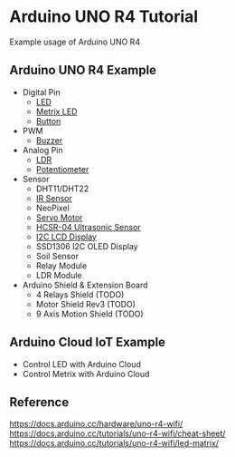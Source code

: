 # Arduino UNO R4 Tutorial
Example usage of Arduino UNO R4

## Arduino UNO R4 Example

- Digital Pin
  - [LED](https://github.com/PerfecXX/Arduino-UNO-R4-Tutorial/tree/main/example/led)
  - [Metrix LED](https://github.com/PerfecXX/Arduino-UNO-R4-Tutorial/tree/main/example/led%20matrix)
  - [Button](https://github.com/PerfecXX/Arduino-UNO-R4-Tutorial/tree/main/example/button)
- PWM
  - [Buzzer](https://github.com/PerfecXX/Arduino-UNO-R4-Tutorial/tree/main/example/buzzer)
- Analog Pin
  - [LDR](https://github.com/PerfecXX/Arduino-UNO-R4-Tutorial/tree/main/example/ldr)
  - [Potentiometer](https://github.com/PerfecXX/Arduino-UNO-R4-Tutorial/tree/main/example/potentiometer)
- Sensor
  - DHT11/DHT22
  - [IR Sensor](https://github.com/PerfecXX/Arduino-UNO-R4-Tutorial/tree/main/example/infrared%20sensor)
  - NeoPixel
  - [Servo Motor](https://github.com/PerfecXX/Arduino-UNO-R4-Tutorial/tree/main/example/servo)
  - [HCSR-04 Ultrasonic Sensor](https://github.com/PerfecXX/Arduino-UNO-R4-Tutorial/tree/main/example/hcsr04%20ultrasonic%20sensor)
  - [I2C LCD Display](https://github.com/PerfecXX/Arduino-UNO-R4-Tutorial/tree/main/example/lcd)
  - SSD1306 I2C OLED Display
  - Soil Sensor
  - Relay Module
  - LDR Module
- Arduino Shield & Extension Board
  - 4 Relays Shield (TODO)
  - Motor Shield Rev3 (TODO)
  - 9 Axis Motion Shield (TODO)

## Arduino Cloud IoT Example

- Control LED with Arduino Cloud
- Control Metrix with Arduino Cloud

## Reference

https://docs.arduino.cc/hardware/uno-r4-wifi/
https://docs.arduino.cc/tutorials/uno-r4-wifi/cheat-sheet/
https://docs.arduino.cc/tutorials/uno-r4-wifi/led-matrix/
